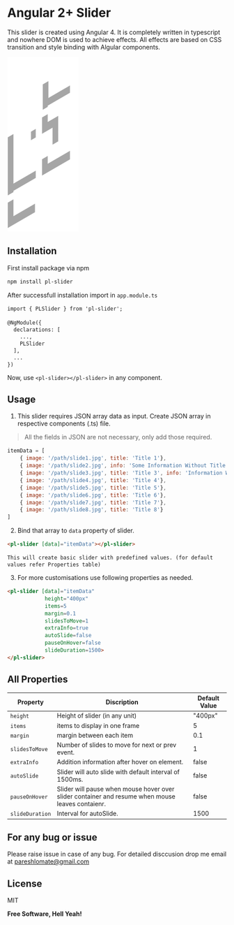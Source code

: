 # Angular 2+ Slider
This slider is created using Angular 4. It is completely written in typescript and nowhere DOM is used to achieve effects. All effects are based on CSS transition and style binding with Algular components.

[![PL|Plochie](https://github.com/Plochie/pl-slider/blob/master/src/assets/logo.png)]()

## Installation

First install package via npm
```sh
npm install pl-slider
```

After successfull installation import in `app.module.ts`
```
import { PLSlider } from 'pl-slider';

@NgModule({
  declarations: [
    ...,
    PLSlider
  ],
  ...
})
```

Now, use `<pl-slider></pl-slider>` in any component.

## Usage

1. This slider requires JSON array data as input. Create JSON array in respective components (.ts) file.
> All the fields in JSON are not necessary, only add those required.
```javascript
itemData = [
    { image: '/path/slide1.jpg', title: 'Title 1'}, 
    { image: '/path/slide2.jpg', info: 'Some Information Without Title'},
    { image: '/path/slide3.jpg', title: 'Title 3', info: 'Information With Title'},
    { image: '/path/slide4.jpg', title: 'Title 4'},
    { image: '/path/slide5.jpg', title: 'Title 5'},
    { image: '/path/slide6.jpg', title: 'Title 6'},
    { image: '/path/slide7.jpg', title: 'Title 7'},
    { image: '/path/slide8.jpg', title: 'Title 8'}
]
```

2. Bind that array to `data` property of slider.
```html
<pl-slider [data]="itemData"></pl-slider>
```
	This will create basic slider with predefined values. (for default values refer Properties table)

3. For more customisations use following properties as needed.

```html
<pl-slider [data]="itemData"
            height="400px"
            items=5
            margin=0.1
            slidesToMove=1
            extraInfo=true
            autoSlide=false
            pauseOnHover=false
            slideDuration=1500>
</pl-slider>
```

## All Properties
|Property|Discription|Default Value|
|-|-|-|
|`height`|Height of slider (in any unit)| "400px" |
|`items`|items to display in one frame| 5 |
|`margin`|margin between each item| 0.1 |
|`slidesToMove`|Number of slides to move for next or prev event.| 1 |
|`extraInfo`|Addition information after hover on element.| false |
|`autoSlide`|Slider will auto slide with default interval of 1500ms.| false |
|`pauseOnHover`|Slider will pause when mouse hover over slider container and resume when mouse leaves contaienr.|false |
|`slideDuration`|Interval for autoSlide.|1500|

## For any bug or issue
Please raise issue in case of any bug. For detailed disccusion drop me 
email at pareshlomate@gmail.com

License
-
MIT

**Free Software, Hell Yeah!**